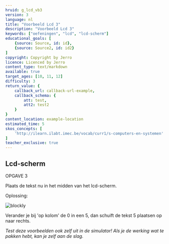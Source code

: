 ```yaml
---
hruid: g_lcd_vb3
version: 3
language: nl
title: "Voorbeeld Lcd 3"
description: "Voorbeeld Lcd 3"
keywords: ["oefeningen", "lcd", "lcd-scherm"]
educational_goals: [
    {source: Source, id: id}, 
    {source: Source2, id: id2}
]
copyright: Copyright by Jerro
licence: Licenced by Jerro
content_type: text/markdown
available: true
target_ages: [10, 11, 12]
difficulty: 3
return_value: {
    callback_url: callback-url-example,
    callback_schema: {
        att: test,
        att2: test2
    }
}
content_location: example-location
estimated_time: 5
skos_concepts: [
    'http://ilearn.ilabt.imec.be/vocab/curr1/s-computers-en-systemen'
]
teacher_exclusive: true
---
```

## Lcd-scherm

OPGAVE 3

Plaats de tekst nu in het midden van het lcd-scherm.

Oplossing:

![blockly](@learning-object/lcd_m3/nl/3)

Verander je bij 'op kolom' de 0 in een 5, dan schuift de tekst 5 plaatsen op naar rechts.

*Test deze voorbeelden ook zelf uit in de simulator! Als je de werking wat te pakken hebt, kan je zelf aan de slag.*